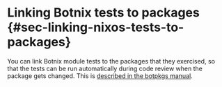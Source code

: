 # Linking Botnix tests to packages {#sec-linking-nixos-tests-to-packages}

You can link Botnix module tests to the packages that they exercised,
so that the tests can be run automatically during code review when the package gets changed.
This is
[described in the botpkgs manual](https://nixos.org/manual/botpkgs/stable/#ssec-nixos-tests-linking).

